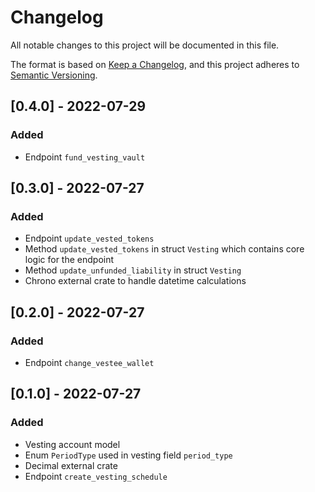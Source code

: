 # Changelog

All notable changes to this project will be documented in this file.

The format is based on [Keep a
Changelog](https://keepachangelog.com/en/1.0.0/), and this project adheres to
[Semantic Versioning](https://semver.org/spec/v2.0.0.html).

## [0.4.0] - 2022-07-29

### Added

- Endpoint `fund_vesting_vault`

## [0.3.0] - 2022-07-27

### Added

- Endpoint `update_vested_tokens`
- Method `update_vested_tokens` in struct `Vesting` which contains
  core logic for the endpoint
- Method `update_unfunded_liability` in struct `Vesting`
- Chrono external crate to handle datetime calculations

## [0.2.0] - 2022-07-27

### Added

- Endpoint `change_vestee_wallet`

## [0.1.0] - 2022-07-27

### Added

- Vesting account model
- Enum `PeriodType` used in vesting field `period_type`
- Decimal external crate
- Endpoint `create_vesting_schedule`